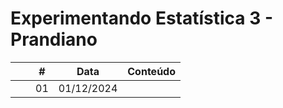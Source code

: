 # Experimentando Estatística 3 - Prandiano



|  |  | # | Data | Conteúdo |
|:---:|:---:|:---:|:---:|:---|
|  |  | 01 | 01/12/2024 |  |
